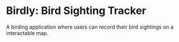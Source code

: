 # Birdly: Bird Sighting Tracker
A birding application where users can record their bird sightings on a interactable map.
